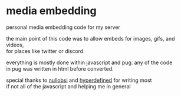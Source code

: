 # media embedding
 personal media embedding code for my server

the main point of this code was to allow embeds for images, gifs, and videos,<br> for places like twitter or discord.

everything is mostly done within javascript and pug. any of the code<br> in pug was written in html before converted.

special thanks to [nullobsi][1] and [hyperdefined][2] for writing most<br> if not all of the javascript and helping me in general

[1]: https://github.com/nullobsi
[2]: https://github.com/hyperdefined
